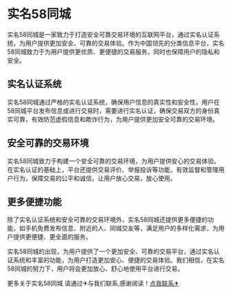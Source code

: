 # 实名58同城

实名58同城是一家致力于打造安全可靠交易环境的互联网平台，通过实名认证系统，为用户提供更加安全、可靠的交易体验。作为中国领先的分类信息平台，实名58同城致力于为用户提供更优质、更便捷的交易服务，同时也保障用户的隐私和安全。

## 实名认证系统

实名58同城通过严格的实名认证系统，确保用户信息的真实性和安全性。用户在58同城平台发布信息或进行交易时，需要进行实名认证，确保交易双方的身份真实可靠，有效防范虚假信息和欺诈行为，为用户提供更加安全可靠的交易环境。

## 安全可靠的交易环境

实名58同城致力于构建一个安全可靠的交易环境，为用户提供安心的交易体验。在实名认证的基础上，平台还提供交易评价、举报投诉等功能，有效监督和管理用户行为，保障交易的公平和诚信，让用户放心交易，放心使用。

## 更多便捷功能

除了实名认证系统和安全可靠的交易环境外，实名58同城还提供更多便捷的功能，如手机免费发布信息、附近的人、同城交友等，满足用户的多样化需求，为用户提供更便捷、更全面的服务。

实名58同城的出现，为用户提供了一个更加安全、可靠的交易平台，通过实名认证系统和丰富的功能，为用户打造更加安心、便捷的交易体验。我们相信，在实名58同城的努力下，用户将会更加放心、舒心地使用平台进行交易。

更多关于实名58同城 请通过✈与我们联系,感谢阅读！[点我联系✈](https://dl.k02.cc)